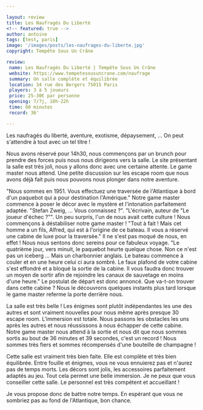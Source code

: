 ```yaml
---

layout: review
title: Les Naufragés Du Liberté
<!-- featured: true -->
author: antoine
tags: [test, paris]
image: '/images/posts/les-naufrages-du-liberte.jpg'
copyright: Tempête Sous Un Crâne

review: 
 name: Les Naufragés Du Liberté | Tempête Sous Un Crâne
 website: https://www.tempetesousuncrane.com/naufrage
 summary: Un salle complète et équilibrée
 location: 34 rue des Bergers 75015 Paris
 players: 3 à 5 joueurs
 price: 25-30€ par personne
 opening: 7/7j, 10h-22h
 time: 60 minutes
 record: 36'

---
```


Les naufragés du liberté, aventure, exotisme, dépaysement, ... On peut s'attendre à tout avec un tel titre !

Nous avons réservé pour 14h30, nous commençons par un brunch pour prendre des forces puis nous nous dirigeons vers la salle. Le site présentant la salle est très joli, nous y allons donc avec une certaine attente. Le game master nous attend. Une petite discussion sur les escape room que nous avons déjà fait puis nous pouvons nous plonger dans notre aventure.

"Nous sommes en 1951. Vous effectuez une traversée de l'Atlantique à bord d'un paquebot qui a pour destination l'Amérique." Notre game master commence à poser le décor avec le mystère et l'intonation parfaitement adaptée. "Stefan Zweig, ... Vous connaissez ?". "L'écrivain, auteur de "Le joueur d'échec ?"". Un peu surpris, l'un de nous avait cette culture ! Nous commençons à déstabiliser notre game master ! "Tout à fait ! Mais cet homme a un fils, Alfred, qui est à l'origine de ce bateau. Il vous a réservé une cabine de luxe pour la traversée." Il ne s'est pas moqué de nous, en effet ! Nous nous sentons donc sereins pour ce fabuleux voyage. "Le quatrième jour, vers minuit, le paquebot heurte quelque chose. Non ce n'est pas un iceberg ... Mais un charbonnier anglais. Le bateau commence à couler et en une heure celui ci aura sombré. Le faux plafond de votre cabine s'est effondré et a bloqué la sortie de la cabine. Il vous faudra donc trouver un moyen de sortir afin de rejoindre les canaux de sauvetage en moins d'une heure." Le postulat de départ est donc annoncé. Que va-t-on trouver dans cette cabine ? Nous le découvrons quelques instants plus tard lorsque le game master referme la porte derrière nous.

La salle est très belle ! Les énigmes sont plutôt indépendantes les une des autres et sont vraiment nouvelles pour nous même après presque 30 escape room. L'immersion est totale. Nous passons les obstacles les uns après les autres et nous réussissons à nous échapper de cette cabine. Notre game master nous attend à la sortie et nous dit que nous sommes sortis au bout de 36 minutes et 39 secondes, c'est un record ! Nous sommes très fiers et sommes récompensés d'une bouteille de champagne ! 

Cette salle est vraiment très bien faite. Elle est complète et très bien équilibrée. Entre fouille et énigmes, vous ne vous ennuierez pas et n'aurez pas de temps morts. Les décors sont jolis, les accessoires parfaitement adaptés au jeu. Tout cela permet une belle immersion. Je ne peux que vous conseiller cette salle. Le personnel est très compétent et accueillant ! 

Je vous propose donc de battre notre temps. En espérant que vous ne sombriez pas au fond de l'Atlantique, bon chance.